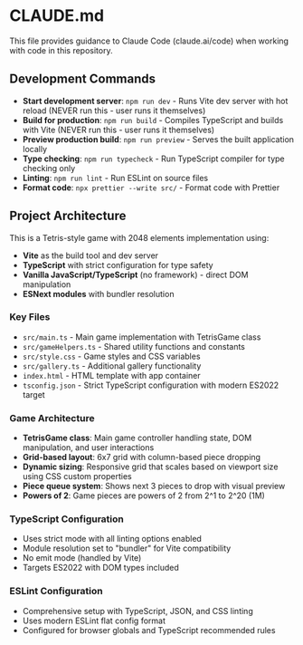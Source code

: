 # CLAUDE.md

This file provides guidance to Claude Code (claude.ai/code) when working with code in this repository.

## Development Commands

- **Start development server**: `npm run dev` - Runs Vite dev server with hot reload (NEVER run this - user runs it themselves)
- **Build for production**: `npm run build` - Compiles TypeScript and builds with Vite (NEVER run this - user runs it themselves)
- **Preview production build**: `npm run preview` - Serves the built application locally
- **Type checking**: `npm run typecheck` - Run TypeScript compiler for type checking only
- **Linting**: `npm run lint` - Run ESLint on source files
- **Format code**: `npx prettier --write src/` - Format code with Prettier

## Project Architecture

This is a Tetris-style game with 2048 elements implementation using:

- **Vite** as the build tool and dev server
- **TypeScript** with strict configuration for type safety
- **Vanilla JavaScript/TypeScript** (no framework) - direct DOM manipulation
- **ESNext modules** with bundler resolution

### Key Files
- `src/main.ts` - Main game implementation with TetrisGame class
- `src/gameHelpers.ts` - Shared utility functions and constants
- `src/style.css` - Game styles and CSS variables
- `src/gallery.ts` - Additional gallery functionality
- `index.html` - HTML template with app container
- `tsconfig.json` - Strict TypeScript configuration with modern ES2022 target

### Game Architecture
- **TetrisGame class**: Main game controller handling state, DOM manipulation, and user interactions
- **Grid-based layout**: 6x7 grid with column-based piece dropping
- **Dynamic sizing**: Responsive grid that scales based on viewport size using CSS custom properties
- **Piece queue system**: Shows next 3 pieces to drop with visual preview
- **Powers of 2**: Game pieces are powers of 2 from 2^1 to 2^20 (1M)

### TypeScript Configuration
- Uses strict mode with all linting options enabled
- Module resolution set to "bundler" for Vite compatibility
- No emit mode (handled by Vite)
- Targets ES2022 with DOM types included

### ESLint Configuration
- Comprehensive setup with TypeScript, JSON, and CSS linting
- Uses modern ESLint flat config format
- Configured for browser globals and TypeScript recommended rules